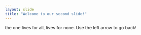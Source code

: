 ```yaml
---
layout: slide
title: "Welcome to our second slide!"
---
```

the one lives for all, lives for none.
Use the left arrow to go back!
